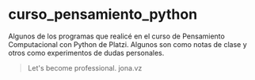 # curso_pensamiento_python
Algunos de los programas que realicé en el curso de Pensamiento Computacional con Python de Platzi. Algunos son como notas de clase y otros como experimentos de dudas personales.

>Let's become professional.
>jona.vz